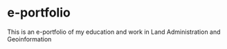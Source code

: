 # e-portfolio
This is an e-portfolio of my education and work in Land Administration and Geoinformation
